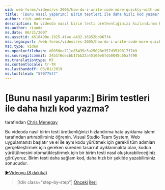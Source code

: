 ```yaml
---
uid: web-forms/videos/vs-2005/how-do-i-write-code-more-quickly-with-unit-tests
title: '[Bunu nasıl yaparım:] Birim testleri ile daha hızlı kod yazma? | Microsoft Docs'
author: rick-anderson
description: Bu videoda nasıl birim testi üretkenliğinizi hızlandırma hata ayıklama işlemi tarafından artırabilirsiniz öğrenin. Visual Studio Team System bir u nasıl oluşturabileceğiniz görüyoruz...
ms.author: riande
ms.date: 06/21/2007
ms.assetid: 4618499e-1925-414e-a432-16952bb967f4
msc.legacyurl: /web-forms/videos/vs-2005/how-do-i-write-code-more-quickly-with-unit-tests
msc.type: video
ms.openlocfilehash: d0950ec711e85435c5a25028e357d9519817f7b9
ms.sourcegitcommit: 24b1f6decbb17bb22a45166e5fdb0845c65af498
ms.translationtype: MT
ms.contentlocale: tr-TR
ms.lasthandoff: 03/01/2019
ms.locfileid: "57077547"
---
```

<a name="how-do-i-write-code-more-quickly-with-unit-tests"></a>[Bunu nasıl yaparım:] Birim testleri ile daha hızlı kod yazma?
====================
tarafından [Chris Menegay](https://twitter.com/CMenegay)

Bu videoda nasıl birim testi üretkenliğinizi hızlandırma hata ayıklama işlemi tarafından artırabilirsiniz öğrenin. Visual Studio Team System, Web uygulamanızı başlatır ve el ile aynı kodu yürütmek için gerekli tüm adımları gerçekleştirmek için gereken süreden tasarruf ayıklanmakta olan, kodun yürütülmesini otomatikleştirmek için bir birim testi nasıl oluşturabileceğiniz görüyoruz. Birim testi daha sağlam kod, daha hızlı bir şekilde yazabilirsiniz sonucudur.

[&#9654;Videoyu (8 dakika)](https://channel9.msdn.com/Blogs/ASP-NET-Site-Videos/how-do-i-write-code-more-quickly-with-unit-tests)

> [!div class="step-by-step"]
> [Önceki](how-do-i-create-my-own-bug-work-item.md)
> [İleri](how-do-i-practice-test-driven-development.md)
